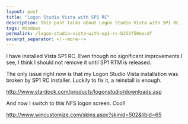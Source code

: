 ```yaml
---
layout: post
title: "Logon Studio Vista with SP1 RC"
description: This post talks about Logon Studio Vista with SP1 RC.
tags: Windows
permalink: /logon-studio-vista-with-sp1-rc-b352f50eecdf
excerpt_separator: <!--more-->
---
```

I have installed Vista SP1 RC. Even though no significant improvements I see, I think I should not remove it until SP1 RTM is released.

The only issue right now is that my Logon Studio Vista installation was broken by SP1 RC installer. Luckily to fix it, a reinstall is enough.

http://www.stardock.com/products/logonstudio/downloads.asp

And now I switch to this NFS logon screen. Cool!

http://www.wincustomize.com/skins.aspx?skinid=502&libid=65
<!--more-->